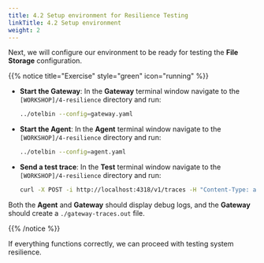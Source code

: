 ```yaml
---
title: 4.2 Setup environment for Resilience Testing
linkTitle: 4.2 Setup environment
weight: 2
---
```


Next, we will configure our environment to be ready for testing the **File Storage** configuration.

{{% notice title="Exercise" style="green" icon="running" %}}

- **Start the Gateway**: In the **Gateway** terminal window navigate to the `[WORKSHOP]/4-resilience` directory and run:

  ```sh
  ../otelbin --config=gateway.yaml
  ```

- **Start the Agent**: In the **Agent** terminal window navigate to the `[WORKSHOP]/4-resilience` directory and run:

  ```sh
  ../otelbin --config=agent.yaml
  ```

- **Send a test trace**: In the **Test** terminal window navigate to the `[WORKSHOP]/4-resilience` directory and run:

  ```sh
  curl -X POST -i http://localhost:4318/v1/traces -H "Content-Type: application/json" -d "@trace.json"
  ```

Both the **Agent** and **Gateway** should display debug logs, and the **Gateway** should create a `./gateway-traces.out` file.

{{% /notice %}}

If everything functions correctly, we can proceed with testing system resilience.
